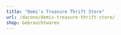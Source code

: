 ```yaml
---
title: "Demi's Treasure Thrift Store"
url: /dacono/demis-treasure-thrift-store/
shop: Gebrauchtwaren
---
```

